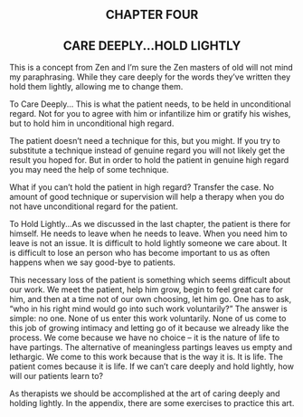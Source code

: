 <h2><center>CHAPTER FOUR</h2></center>
<h2><center>CARE DEEPLY...HOLD LIGHTLY</h2></center>

This is a concept from Zen and I’m sure the Zen masters of old will not mind my
paraphrasing. While they care deeply for the words they’ve written they hold them lightly, allowing me to change them.

To Care Deeply... This is what the patient needs, to be held in unconditional
regard. Not for you to agree with him or infantilize him or gratify his wishes, but to hold him in unconditional high regard.

The patient doesn’t need a technique for this, but you might. If you try to
substitute a technique instead of genuine regard you will not likely get the result you hoped for. But in order to hold the patient in genuine high regard you may need the help of some technique.

What if you can’t hold the patient in high regard? Transfer the case. No amount
of good technique or supervision will help a therapy when you do not have unconditional regard for the patient.

To Hold Lightly...As we discussed in the last chapter, the patient is there for
himself. He needs to leave when he needs to leave. When you need him to leave is not an issue. It is difficult to hold lightly someone we care about. It is difficult to lose an person who has become important to us as often happens when we say good-bye to patients.

This necessary loss of the patient is something which seems difficult about our
work. We meet the patient, help him grow, begin to feel great care for him, and then at a time not of our own choosing, let him go. One has to ask, “who in his right mind would go into such work voluntarily?” The answer is simple: no one. None of us enter this work voluntarily. None of us come to this job of growing intimacy and letting go of it because we already like the process. We come because we have no choice – it is the nature of life to have partings. The alternative of meaningless partings leaves us empty and lethargic. We come to this work because that is the way it is. It is life. The patient comes because it is life. If we can’t care deeply and hold lightly, how will our patients learn to?

As therapists we should be accomplished at the art of caring deeply and holding
lightly. In the appendix, there are some exercises to practice this art.
